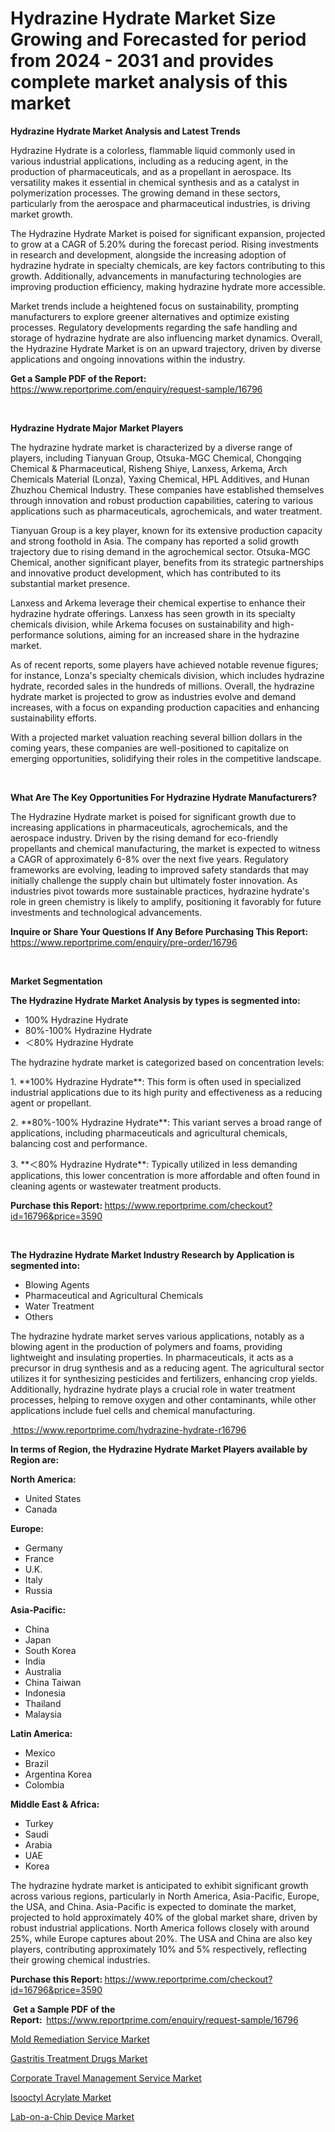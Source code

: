 <p><h1>Hydrazine Hydrate Market Size Growing and Forecasted for period from 2024 - 2031 and provides complete market analysis of this market</h1></p><p><strong>Hydrazine Hydrate Market Analysis and Latest Trends</strong></p>
<p><p>Hydrazine Hydrate is a colorless, flammable liquid commonly used in various industrial applications, including as a reducing agent, in the production of pharmaceuticals, and as a propellant in aerospace. Its versatility makes it essential in chemical synthesis and as a catalyst in polymerization processes. The growing demand in these sectors, particularly from the aerospace and pharmaceutical industries, is driving market growth.</p><p>The Hydrazine Hydrate Market is poised for significant expansion, projected to grow at a CAGR of 5.20% during the forecast period. Rising investments in research and development, alongside the increasing adoption of hydrazine hydrate in specialty chemicals, are key factors contributing to this growth. Additionally, advancements in manufacturing technologies are improving production efficiency, making hydrazine hydrate more accessible. </p><p>Market trends include a heightened focus on sustainability, prompting manufacturers to explore greener alternatives and optimize existing processes. Regulatory developments regarding the safe handling and storage of hydrazine hydrate are also influencing market dynamics. Overall, the Hydrazine Hydrate Market is on an upward trajectory, driven by diverse applications and ongoing innovations within the industry.</p></p>
<p><strong>Get a Sample PDF of the Report:&nbsp;</strong> <a href="https://www.reportprime.com/enquiry/request-sample/16796?utm_campaign=1841&utm_medium=2&utm_source=Github&utm_content=ia&utm_term=24112024&utm_id=hydrazine-hydrate">https://www.reportprime.com/enquiry/request-sample/16796</a></p>
<p>&nbsp;</p>
<p><strong>Hydrazine Hydrate Major Market Players</strong></p>
<p><p>The hydrazine hydrate market is characterized by a diverse range of players, including Tianyuan Group, Otsuka-MGC Chemical, Chongqing Chemical & Pharmaceutical, Risheng Shiye, Lanxess, Arkema, Arch Chemicals Material (Lonza), Yaxing Chemical, HPL Additives, and Hunan Zhuzhou Chemical Industry. These companies have established themselves through innovation and robust production capabilities, catering to various applications such as pharmaceuticals, agrochemicals, and water treatment.</p><p>Tianyuan Group is a key player, known for its extensive production capacity and strong foothold in Asia. The company has reported a solid growth trajectory due to rising demand in the agrochemical sector. Otsuka-MGC Chemical, another significant player, benefits from its strategic partnerships and innovative product development, which has contributed to its substantial market presence.</p><p>Lanxess and Arkema leverage their chemical expertise to enhance their hydrazine hydrate offerings. Lanxess has seen growth in its specialty chemicals division, while Arkema focuses on sustainability and high-performance solutions, aiming for an increased share in the hydrazine market.</p><p>As of recent reports, some players have achieved notable revenue figures; for instance, Lonza's specialty chemicals division, which includes hydrazine hydrate, recorded sales in the hundreds of millions. Overall, the hydrazine hydrate market is projected to grow as industries evolve and demand increases, with a focus on expanding production capacities and enhancing sustainability efforts. </p><p>With a projected market valuation reaching several billion dollars in the coming years, these companies are well-positioned to capitalize on emerging opportunities, solidifying their roles in the competitive landscape.</p></p>
<p>&nbsp;</p>
<p><strong>What Are The Key Opportunities For Hydrazine Hydrate Manufacturers?</strong></p>
<p><p>The Hydrazine Hydrate market is poised for significant growth due to increasing applications in pharmaceuticals, agrochemicals, and the aerospace industry. Driven by the rising demand for eco-friendly propellants and chemical manufacturing, the market is expected to witness a CAGR of approximately 6-8% over the next five years. Regulatory frameworks are evolving, leading to improved safety standards that may initially challenge the supply chain but ultimately foster innovation. As industries pivot towards more sustainable practices, hydrazine hydrate's role in green chemistry is likely to amplify, positioning it favorably for future investments and technological advancements.</p></p>
<p><strong>Inquire or Share Your Questions If Any Before Purchasing This Report:</strong> <a href="https://www.reportprime.com/enquiry/pre-order/16796?utm_campaign=1841&utm_medium=2&utm_source=Github&utm_content=ia&utm_term=24112024&utm_id=hydrazine-hydrate">https://www.reportprime.com/enquiry/pre-order/16796</a></p>
<p>&nbsp;</p>
<p><strong>Market Segmentation</strong></p>
<p><strong>The Hydrazine Hydrate Market Analysis by types is segmented into:</strong></p>
<p><ul><li>100% Hydrazine Hydrate</li><li>80%-100% Hydrazine Hydrate</li><li>＜80% Hydrazine Hydrate</li></ul></p>
<p><p>The hydrazine hydrate market is categorized based on concentration levels: </p><p>1. **100% Hydrazine Hydrate**: This form is often used in specialized industrial applications due to its high purity and effectiveness as a reducing agent or propellant.</p><p>   </p><p>2. **80%-100% Hydrazine Hydrate**: This variant serves a broad range of applications, including pharmaceuticals and agricultural chemicals, balancing cost and performance.</p><p>3. **＜80% Hydrazine Hydrate**: Typically utilized in less demanding applications, this lower concentration is more affordable and often found in cleaning agents or wastewater treatment products.</p></p>
<p><strong>Purchase this Report:&nbsp;</strong><a href="https://www.reportprime.com/checkout?id=16796&price=3590&utm_campaign=1841&utm_medium=2&utm_source=Github&utm_content=ia&utm_term=24112024&utm_id=hydrazine-hydrate">https://www.reportprime.com/checkout?id=16796&price=3590</a></p>
<p>&nbsp;</p>
<p><strong>The Hydrazine Hydrate Market Industry Research by Application is segmented into:</strong></p>
<p><ul><li>Blowing Agents</li><li>Pharmaceutical and Agricultural Chemicals</li><li>Water Treatment</li><li>Others</li></ul></p>
<p><p>The hydrazine hydrate market serves various applications, notably as a blowing agent in the production of polymers and foams, providing lightweight and insulating properties. In pharmaceuticals, it acts as a precursor in drug synthesis and as a reducing agent. The agricultural sector utilizes it for synthesizing pesticides and fertilizers, enhancing crop yields. Additionally, hydrazine hydrate plays a crucial role in water treatment processes, helping to remove oxygen and other contaminants, while other applications include fuel cells and chemical manufacturing.</p></p>
<p><a href="https://www.reportprime.com/hydrazine-hydrate-r16796?utm_campaign=1841&utm_medium=2&utm_source=Github&utm_content=ia&utm_term=24112024&utm_id=hydrazine-hydrate">&nbsp;https://www.reportprime.com/hydrazine-hydrate-r16796</a></p>
<p><strong>In terms of Region, the Hydrazine Hydrate Market Players available by Region are:</strong></p>
<p>
    <p> <strong> North America: </strong>
        <ul>
            <li>United States</li>
            <li>Canada</li>
        </ul>
        </p> 
    <p> <strong> Europe: </strong>
        <ul>
            <li>Germany</li>
            <li>France</li>
            <li>U.K.</li>
            <li>Italy</li>
            <li>Russia</li>
        </ul>
        </p> 
    <p> <strong> Asia-Pacific: </strong>
        <ul>
            <li>China</li>
            <li>Japan</li>
            <li>South Korea</li>
            <li>India</li>
            <li>Australia</li>
            <li>China Taiwan</li>
            <li>Indonesia</li>
            <li>Thailand</li>
            <li>Malaysia</li>
        </ul>
        </p> 
    <p> <strong> Latin America: </strong>
        <ul>
            <li>Mexico</li>
            <li>Brazil</li>
            <li>Argentina Korea</li>
            <li>Colombia</li>
        </ul>
        </p> 
    <p> <strong> Middle East & Africa: </strong>
        <ul>
            <li>Turkey</li>
            <li>Saudi</li>
            <li>Arabia</li>
            <li>UAE</li>
            <li>Korea</li>
        </ul>
    </p>
    </p>
<p><p>The hydrazine hydrate market is anticipated to exhibit significant growth across various regions, particularly in North America, Asia-Pacific, Europe, the USA, and China. Asia-Pacific is expected to dominate the market, projected to hold approximately 40% of the global market share, driven by robust industrial applications. North America follows closely with around 25%, while Europe captures about 20%. The USA and China are also key players, contributing approximately 10% and 5% respectively, reflecting their growing chemical industries.</p></p>
<p><strong>Purchase this Report: </strong><a href="https://www.reportprime.com/checkout?id=16796&price=3590&utm_campaign=1841&utm_medium=2&utm_source=Github&utm_content=ia&utm_term=24112024&utm_id=hydrazine-hydrate">https://www.reportprime.com/checkout?id=16796&price=3590</a></p>
<p>&nbsp;<strong>Get a Sample PDF of the Report:&nbsp;&nbsp;</strong><a href="https://www.reportprime.com/enquiry/request-sample/16796?utm_campaign=1841&utm_medium=2&utm_source=Github&utm_content=ia&utm_term=24112024&utm_id=hydrazine-hydrate">https://www.reportprime.com/enquiry/request-sample/16796</a></p>
<p><strong></strong></p>
<p><p><a href="https://issuu.com/reportprime-2/docs/mold-remediation-service-market-siz_090e43cc2f4bee?utm_campaign=1841&utm_medium=2&utm_source=Github&utm_content=ia&utm_term=24112024&utm_id=hydrazine-hydrate">Mold Remediation Service Market</a></p><p><a href="https://www.linkedin.com/pulse/growth-potential-market-share-analysis-gastritis-treatment-drugs-wwkge?utm_campaign=1841&utm_medium=2&utm_source=Github&utm_content=ia&utm_term=24112024&utm_id=hydrazine-hydrate">Gastritis Treatment Drugs Market</a></p><p><a href="https://issuu.com/reportprime-2/docs/corporate-travel-management-service_a3a0e0d581800c?utm_campaign=1841&utm_medium=2&utm_source=Github&utm_content=ia&utm_term=24112024&utm_id=hydrazine-hydrate">Corporate Travel Management Service Market</a></p><p><a href="https://github.com/julyju69/Market-Research-Report-List-5/blob/main/isooctyl-acrylate-market.md?utm_campaign=1841&utm_medium=2&utm_source=Github&utm_content=ia&utm_term=24112024&utm_id=hydrazine-hydrate">Isooctyl Acrylate Market</a></p><p><a href="https://www.linkedin.com/pulse/lab-on-a-chip-device-market-insights-include-historical-trends-l7wfe?utm_campaign=1841&utm_medium=2&utm_source=Github&utm_content=ia&utm_term=24112024&utm_id=hydrazine-hydrate">Lab-on-a-Chip Device Market</a></p></p>